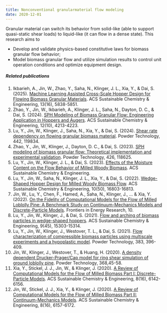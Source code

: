 ```yaml
---
title: Nonconventional granularmaterial flow modeling
date: 2020-12-01
---
```


Granular material can switch its behavior from solid-like (able to support quasi-static shear loads) to liquid-like (it can flow in a dense state). This research aims to
- Develop and validate physics-based constitutive laws for biomass granular flow behavior;
- Model biomass granular flow and utilize simulation results to control unit operation conditions and optimize equipment design.


<!--more-->

##### Related publications
1. Ikbarieh, A., Jin, W., Zhao, Y., Saha, N., Klinger, J. L., Xia, Y., & Dai, S. (2025). [Machine Learning Assisted Cross-Scale Hopper Design for Flowing Biomass Granular Materials](https://wjin33.github.io/GIL/publication/ikbarieh-machine-2025/). ACS Sustainable Chemistry & Engineering, 13(16), 5838-5851.
2. Zhao, Y., Jin, W., Ikbarieh, A., Klinger, J. L., Saha, N., Dayton, D. C., & Dai, S. (2024). [SPH Modeling of Biomass Granular Flow: Engineering Application in Hoppers and Augers](https://wjin33.github.io/GIL/publication/zhao-sph-2024/). ACS Sustainable Chemistry & Engineering, 12(10), 4213-4223.
3. Lu, Y., Jin, W., Klinger, J., Saha, N., Xia, Y., & Dai, S. (2024). [Shear rate dependency on flowing granular biomass material](https://wjin33.github.io/GIL/publication/lu-shear-2024/). Powder Technology, 442, 119834. 
4. Zhao, Y., Jin, W., Klinger, J., Dayton, D. C., & Dai, S. (2023). [SPH modeling of biomass granular flow: Theoretical implementation and experimental validation](https://wjin33.github.io/GIL/publication/zhao-sph-2023/). Powder Technology, 426, 118625. 
5. Lu, Y., Jin, W., Klinger, J. L., & Dai, S. (2023). [Effects of the Moisture Content on the Flow Behavior of Milled Woody Biomass](). ACS Sustainable Chemistry & Engineering.
6. Lu, Y., Jin, W., Saha, N., Klinger, J. L., Xia, Y., & Dai, S. (2022). [Wedge-Shaped Hopper Design for Milled Woody Biomass Flow](https://wjin33.github.io/GIL/publication/lu-wedge-shaped-2022/). ACS Sustainable Chemistry & Engineering,  10(50), 16803-16813.
7. Jin, W., Lu, Y., Chen, F., Hamed, A., Saha, N., Klinger, J., ... & Xia, Y. (2022). [On the Fidelity of Computational Models for the Flow of Milled Loblolly Pine: A Benchmark Study on Continuum-Mechanics Models and Discrete-Particle Models](https://wjin33.github.io/GIL/publication/lu-flow-2021-1/). Frontiers in Energy Research, 10.
8. Lu, Y., Jin, W., Klinger, J., & Dai, S. (2021). [Flow and arching of biomass particles in wedge-shaped hoppers](https://wjin33.github.io/GIL/publication/lu-flow-2021-1/). ACS Sustainable Chemistry & Engineering, 9(45), 15303-15314.
9. Lu, Y., Jin, W., Klinger, J., Westover, T. L., & Dai, S. (2021). [Flow characterization of compressible biomass particles using multiscale experiments and a hypoplastic model](https://wjin33.github.io/GIL/publication/lu-flow-2021/). Powder Technology, 383, 396-409.
10. Jin, W., Klinger, J., Westover, T., & Huang, H. (2020). [A density dependent Drucker-Prager/Cap model for ring shear simulation of ground loblolly pine](https://wjin33.github.io/GIL/publication/jin-density-2020/). Powder Technology, 368,45-58.
11. Xia, Y., Stickel, J. J., Jin, W., & Klinger, J. (2020). [A Review of Computational Models for the Flow of Milled Biomass Part I: Discrete-Particle Models](https://wjin33.github.io/GIL/publication/xia-review-2020/). ACS Sustainable Chemistry & Engineering, 8(16), 6142-6156.
12. Jin, W., Stickel, J. J., Xia, Y., & Klinger, J. (2020). [A Review of Computational Models for the Flow of Milled Biomass Part II: Continuum-Mechanics Models](https://wjin33.github.io/GIL/publication/jin-review-2020/). ACS Sustainable Chemistry & Engineering, 8(16), 6157-6172.

